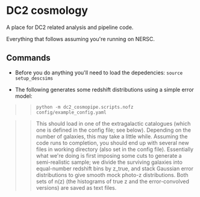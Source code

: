 # DC2 cosmology

A place for DC2 related analysis and pipeline code.

Everything that follows assuming you're running on NERSC.

## Commands

* Before you do anything you'll need to load the depedencies: `source setup_descsims`

* The following generates some redshift distributions using a simple error model:

>> `python -m dc2_cosmopipe.scripts.nofz config/example_config.yaml`

>> This should load in one of the extragalactic catalogues (which one is defined in the config file; see below). Depending on the number of galaxies, this may take a little while.
>> Assuming the code runs to completion, you should end up with several new files in working directory (also set in the config file). Essentially what we're doing is first imposing some cuts to generate a semi-realistic sample; we divide the surviving galaxies into equal-number redshift bins by z_true, and stack Gaussian error distributions to give smooth mock photo-z distributions. Both sets of n(z) (the histograms of true z and the error-convolved versions) are saved as text files.


